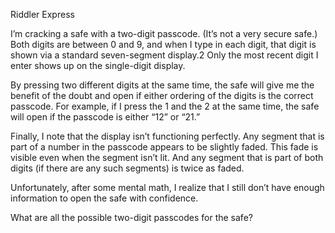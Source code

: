 Riddler Express

I’m cracking a safe with a two-digit passcode. (It’s not a very secure safe.) Both digits are between 0 and 9, and when I type in each digit, that digit is shown via a standard seven-segment display.2 Only the most recent digit I enter shows up on the single-digit display.

By pressing two different digits at the same time, the safe will give me the benefit of the doubt and open if either ordering of the digits is the correct passcode. For example, if I press the 1 and the 2 at the same time, the safe will open if the passcode is either “12” or “21.”

Finally, I note that the display isn’t functioning perfectly. Any segment that is part of a number in the passcode appears to be slightly faded. This fade is visible even when the segment isn’t lit. And any segment that is part of both digits (if there are any such segments) is twice as faded.

Unfortunately, after some mental math, I realize that I still don’t have enough information to open the safe with confidence.

What are all the possible two-digit passcodes for the safe?